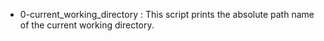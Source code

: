 * 0-current_working_directory
: This script prints the absolute path name of the current working directory.
